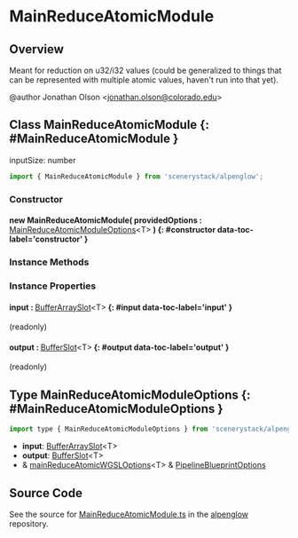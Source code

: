 # MainReduceAtomicModule

## Overview

Meant for reduction on u32/i32 values (could be generalized to things that can be represented with multiple atomic
values, haven't run into that yet).

@author Jonathan Olson &lt;jonathan.olson@colorado.edu&gt;

## Class MainReduceAtomicModule {: #MainReduceAtomicModule }


inputSize: number

```js
import { MainReduceAtomicModule } from 'scenerystack/alpenglow';
```
### Constructor

#### new MainReduceAtomicModule( providedOptions : <span style="font-weight: 400;">[MainReduceAtomicModuleOptions](../alpenglow/MainReduceAtomicModule.md#MainReduceAtomicModuleOptions)&lt;T&gt;</span> ) {: #constructor data-toc-label='constructor' }

### Instance Methods



### Instance Properties

#### input : <span style="font-weight: 400;">[BufferArraySlot](../alpenglow/BufferArraySlot.md)&lt;T&gt;</span> {: #input data-toc-label='input' }

(readonly)

#### output : <span style="font-weight: 400;">[BufferSlot](../alpenglow/BufferSlot.md)&lt;T&gt;</span> {: #output data-toc-label='output' }

(readonly)



## Type MainReduceAtomicModuleOptions {: #MainReduceAtomicModuleOptions }


```js
import type { MainReduceAtomicModuleOptions } from 'scenerystack/alpenglow';
```


- **input**: [BufferArraySlot](../alpenglow/BufferArraySlot.md)&lt;T&gt;
- **output**: [BufferSlot](../alpenglow/BufferSlot.md)&lt;T&gt;
- &amp; [mainReduceAtomicWGSLOptions](../alpenglow/mainReduceAtomicWGSL.md#mainReduceAtomicWGSLOptions)&lt;T&gt; &amp; [PipelineBlueprintOptions](../alpenglow/PipelineBlueprint.md#PipelineBlueprintOptions)




## Source Code

See the source for [MainReduceAtomicModule.ts](https://github.com/phetsims/alpenglow/blob/main/js/webgpu/modules/gpu/MainReduceAtomicModule.ts) in the [alpenglow](https://github.com/phetsims/alpenglow) repository.
